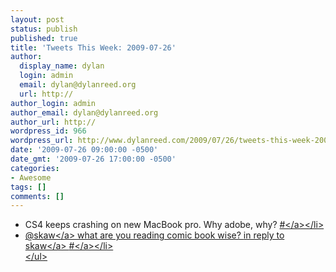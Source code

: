 ```yaml
---
layout: post
status: publish
published: true
title: 'Tweets This Week: 2009-07-26'
author:
  display_name: dylan
  login: admin
  email: dylan@dylanreed.org
  url: http://
author_login: admin
author_email: dylan@dylanreed.org
author_url: http://
wordpress_id: 966
wordpress_url: http://www.dylanreed.com/2009/07/26/tweets-this-week-2009-07-26/
date: '2009-07-26 09:00:00 -0500'
date_gmt: '2009-07-26 17:00:00 -0500'
categories:
- Awesome
tags: []
comments: []
---
```

<ul class="aktt_tweet_digest">
<li>CS4 keeps crashing on new MacBook pro. Why adobe, why? <a href="http:&#47;&#47;twitter.com&#47;awesomeguy&#47;statuses&#47;2772102715">#<&#47;a><&#47;li>
<li>@<a href="http:&#47;&#47;twitter.com&#47;skaw">skaw<&#47;a> what are you reading comic book wise? <a href="http:&#47;&#47;twitter.com&#47;skaw&#47;statuses&#47;2820586463">in reply to skaw<&#47;a> <a href="http:&#47;&#47;twitter.com&#47;awesomeguy&#47;statuses&#47;2822362424">#<&#47;a><&#47;li><br />
<&#47;ul></p>

